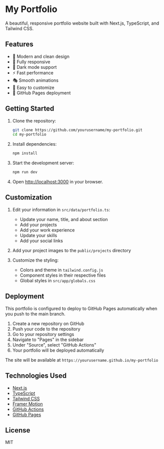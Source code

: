 # My Portfolio

A beautiful, responsive portfolio website built with Next.js, TypeScript, and Tailwind CSS.

## Features

- 🎨 Modern and clean design
- 📱 Fully responsive
- 🌙 Dark mode support
- ⚡ Fast performance
- 🎭 Smooth animations
- 📝 Easy to customize
- 🚀 GitHub Pages deployment

## Getting Started

1. Clone the repository:
   ```bash
   git clone https://github.com/yourusername/my-portfolio.git
   cd my-portfolio
   ```

2. Install dependencies:
   ```bash
   npm install
   ```

3. Start the development server:
   ```bash
   npm run dev
   ```

4. Open [http://localhost:3000](http://localhost:3000) in your browser.

## Customization

1. Edit your information in `src/data/portfolio.ts`:
   - Update your name, title, and about section
   - Add your projects
   - Add your work experience
   - Update your skills
   - Add your social links

2. Add your project images to the `public/projects` directory

3. Customize the styling:
   - Colors and theme in `tailwind.config.js`
   - Component styles in their respective files
   - Global styles in `src/app/globals.css`

## Deployment

This portfolio is configured to deploy to GitHub Pages automatically when you push to the main branch.

1. Create a new repository on GitHub
2. Push your code to the repository
3. Go to your repository settings
4. Navigate to "Pages" in the sidebar
5. Under "Source", select "GitHub Actions"
6. Your portfolio will be deployed automatically

The site will be available at `https://yourusername.github.io/my-portfolio`

## Technologies Used

- [Next.js](https://nextjs.org/)
- [TypeScript](https://www.typescriptlang.org/)
- [Tailwind CSS](https://tailwindcss.com/)
- [Framer Motion](https://www.framer.com/motion/)
- [GitHub Actions](https://github.com/features/actions)
- [GitHub Pages](https://its-snorlax.github.io/portfolio-new/)

## License

MIT
